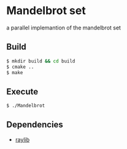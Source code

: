# Mandelbrot set


a parallel implemantion of the mandelbrot set 


## Build

```bash
$ mkdir build && cd build
$ cmake ..
$ make
```

## Execute

```bash
$ ./Mandelbrot
```

## Dependencies

* [raylib](https://github.com/raysan5/raylib/)
